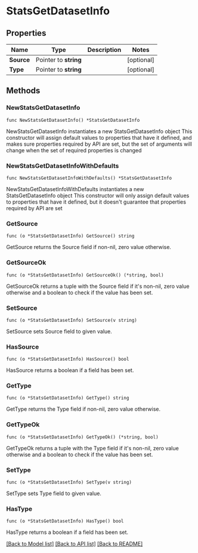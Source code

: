 # StatsGetDatasetInfo

## Properties

Name | Type | Description | Notes
------------ | ------------- | ------------- | -------------
**Source** | Pointer to **string** |  | [optional] 
**Type** | Pointer to **string** |  | [optional] 

## Methods

### NewStatsGetDatasetInfo

`func NewStatsGetDatasetInfo() *StatsGetDatasetInfo`

NewStatsGetDatasetInfo instantiates a new StatsGetDatasetInfo object
This constructor will assign default values to properties that have it defined,
and makes sure properties required by API are set, but the set of arguments
will change when the set of required properties is changed

### NewStatsGetDatasetInfoWithDefaults

`func NewStatsGetDatasetInfoWithDefaults() *StatsGetDatasetInfo`

NewStatsGetDatasetInfoWithDefaults instantiates a new StatsGetDatasetInfo object
This constructor will only assign default values to properties that have it defined,
but it doesn't guarantee that properties required by API are set

### GetSource

`func (o *StatsGetDatasetInfo) GetSource() string`

GetSource returns the Source field if non-nil, zero value otherwise.

### GetSourceOk

`func (o *StatsGetDatasetInfo) GetSourceOk() (*string, bool)`

GetSourceOk returns a tuple with the Source field if it's non-nil, zero value otherwise
and a boolean to check if the value has been set.

### SetSource

`func (o *StatsGetDatasetInfo) SetSource(v string)`

SetSource sets Source field to given value.

### HasSource

`func (o *StatsGetDatasetInfo) HasSource() bool`

HasSource returns a boolean if a field has been set.

### GetType

`func (o *StatsGetDatasetInfo) GetType() string`

GetType returns the Type field if non-nil, zero value otherwise.

### GetTypeOk

`func (o *StatsGetDatasetInfo) GetTypeOk() (*string, bool)`

GetTypeOk returns a tuple with the Type field if it's non-nil, zero value otherwise
and a boolean to check if the value has been set.

### SetType

`func (o *StatsGetDatasetInfo) SetType(v string)`

SetType sets Type field to given value.

### HasType

`func (o *StatsGetDatasetInfo) HasType() bool`

HasType returns a boolean if a field has been set.


[[Back to Model list]](../README.md#documentation-for-models) [[Back to API list]](../README.md#documentation-for-api-endpoints) [[Back to README]](../README.md)


